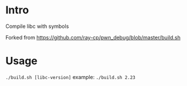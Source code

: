 # Intro
Compile libc with symbols

Forked from https://github.com/ray-cp/pwn_debug/blob/master/build.sh

# Usage
`./build.sh [libc-version]`
example:
`./build.sh 2.23`

